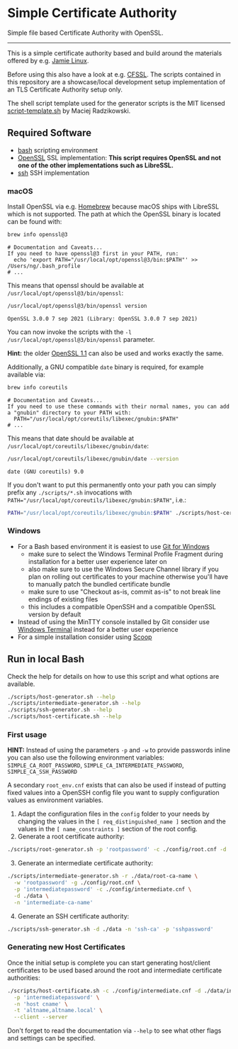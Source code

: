 # Simple Certificate Authority

Simple file based Certificate Authority with OpenSSL.

---

This is a simple certificate authority based and build around the materials offered by e.g.
[Jamie Linux](https://jamielinux.com/docs/openssl-certificate-authority/index.html).

Before using this also have a look at e.g. [CFSSL](https://github.com/cloudflare/cfssl). The scripts contained in this
repository are a showcase/local development setup implementation of an TLS Certificate Authority setup only.

The shell script template used for the generator scripts is the MIT licensed
[script-template.sh](https://gist.github.com/m-radzikowski/53e0b39e9a59a1518990e76c2bff8038) by Maciej Radzikowski.

## Required Software

- [bash](https://www.gnu.org/software/bash/) scripting environment
- [OpenSSL](https://www.openssl.org) SSL implementation: **This script requires OpenSSL and not one of the other
  implementations such as LibreSSL.**
- [ssh](https://www.openssh.com) SSH implementation

### macOS

Install OpenSSL via e.g. [Homebrew](https://formulae.brew.sh/formula/openssl@3) because macOS ships with LibreSSL which
is not supported. The path at which the OpenSSL binary is located can be found with:

```bash
brew info openssl@3
```

```output
# Documentation and Caveats...
If you need to have openssl@3 first in your PATH, run:
  echo 'export PATH="/usr/local/opt/openssl@3/bin:$PATH"' >> /Users/ng/.bash_profile
# ...
```

This means that openssl should be available at `/usr/local/opt/openssl@3/bin/openssl`:

```bash
/usr/local/opt/openssl@3/bin/openssl version
```

```output
OpenSSL 3.0.0 7 sep 2021 (Library: OpenSSL 3.0.0 7 sep 2021)
```

You can now invoke the scripts with the `-l /usr/local/opt/openssl@3/bin/openssl` parameter.

**Hint:** the older [OpenSSL 1.1](https://formulae.brew.sh/formula/openssl@1.1) can also be used and works exactly the
same.

Additionally, a GNU compatible `date` binary is required, for example available via:

```bash
brew info coreutils
```

```output
# Documentation and Caveats...
If you need to use these commands with their normal names, you can add a "gnubin" directory to your PATH with:
  PATH="/usr/local/opt/coreutils/libexec/gnubin:$PATH"
# ...
```

This means that date should be available at `/usr/local/opt/coreutils/libexec/gnubin/date`:
```bash
/usr/local/opt/coreutils/libexec/gnubin/date --version
```

```output
date (GNU coreutils) 9.0
```

If you don't want to put this permanently onto your path you can simply prefix any `./scripts/*.sh` invocations with
`PATH="/usr/local/opt/coreutils/libexec/gnubin:$PATH"`, i.e.:

```bash
PATH="/usr/local/opt/coreutils/libexec/gnubin:$PATH" ./scripts/host-certificate.sh
```

### Windows

- For a Bash based environment it is easiest to use [Git for Windows](https://gitforwindows.org)
  - make sure to select the Windows Terminal Profile Fragment during installation for a better user experience later
    on
  - also make sure to use the Windows Secure Channel library if you plan on rolling out certificates to your machine
    otherwise you'll have to manually patch the bundled certificate bundle
  - make sure to use "Checkout as-is, commit as-is" to not break line endings of existing files
  - this includes a compatible OpenSSH and a compatible OpenSSL version by default
- Instead of using the MinTTY console installed by Git consider
  use [Windows Terminal](https://github.com/microsoft/terminal) instead for a better user experience
- For a simple installation consider using [Scoop](https://scoop.sh)

## Run in local Bash

Check the help for details on how to use this script and what options are available.

```bash
./scripts/host-generator.sh --help
./scripts/intermediate-generator.sh --help
./scripts/ssh-generator.sh --help
./scripts/host-certificate.sh --help
```

### First usage

**HINT:** Instead of using the parameters `-p` and `-w` to provide passwords inline you can also use the following
environment variables: `SIMPLE_CA_ROOT_PASSWORD`, `SIMPLE_CA_INTERMEDIATE_PASSWORD`, `SIMPLE_CA_SSH_PASSWORD`

A secondary `root_env.cnf` exists that can also be used if instead of putting fixed values into a OpenSSH config file
you want to supply configuration values as environment variables.

1. Adapt the configuration files in the `config` folder to your needs by changing the values in
  the `[ req_distinguished_name ]` section and the values in the `[ name_constraints ]` section of the root config.
2. Generate a root certificate authority:
  ```bash
  ./scripts/root-generator.sh -p 'rootpassword' -c ./config/root.cnf -d ./data -n 'root-ca-name'
  ```
3. Generate an intermediate certificate authority:
  ```bash
  ./scripts/intermediate-generator.sh -r ./data/root-ca-name \
    -w 'rootpassword' -g ./config/root.cnf \
    -p 'intermediatepassword' -c ./config/intermediate.cnf \
    -d ./data \
    -n 'intermediate-ca-name'
  ```
4. Generate an SSH certificate authority:
  ```bash
  ./scripts/ssh-generator.sh -d ./data -n 'ssh-ca' -p 'sshpassword'
  ```

### Generating new Host Certificates

Once the initial setup is complete you can start generating host/client certificates to be used based around the root
and intermediate certificate authorities:

```bash
./scripts/host-certificate.sh -c ./config/intermediate.cnf -d ./data/intermediate-ca-name \
  -p 'intermediatepassword' \
  -n 'host cname' \
  -t 'altname,altname.local' \
  --client --server
```

Don't forget to read the documentation via `--help` to see what other flags and settings can be specified.
